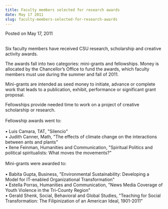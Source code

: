 ```yaml
---
title: Faculty members selected for research awards
date: May 17 2011
slug: faculty-members-selected-for-research-awards
---
```


 



<span class="date">Posted on May 17, 2011    </span>
<p><br>
Six faculty members have received CSU research, scholarship and
creative activity awards.</br></p>
<p>The awards fall into two categories: mini-grants and
fellowships. Money is allocated by the Chancellor&#x2019;s Office to fund
the awards, which faculty members must use during the summer and
fall of 2011.</p>
<p>Mini-grants are intended as seed money to initiate, advance or
complete work that leads to a publication, exhibit, performance or
significant grant proposal.</p>
<p>Fellowships provide needed time to work on a project of creative
scholarship or research.<br>
<br>
Fellowship awards went to:<br>
<br>
&#x2022; Luis Camara, TAT, &quot;Silencio&quot;<br>
&#x2022; Judith Canner, Math, &quot;The effects of climate change on the
interactions between ants and plants&quot;<br>
&#x2022; Ilene Feinman, Humanities and Communication, &quot;Spiritual Politics
and political spiritualists: What moves the movements?&quot;<br>
<br>
Mini-grants were awarded to:<br>
<br>
&#x2022; Babita Gupta, Business, &quot;Environmental Sustainability: Developing
a Model for IT-enabled Organizational Transformation&quot;<br>
&#x2022; Estella Porras, Humanities and Communication, &quot;News Media
Coverage of Youth Violence in the Tri-County Region&quot;<br>
&#x2022; Gerald Shenk, Social, Behavioral and Global Studies, &quot;Teaching
for Social Transformation: The Filipinization of an American Ideal,
1901-2011&quot;<br>
&#xA0;</br></br></br></br></br></br></br></br></br></br></br></br></br></p>





 

